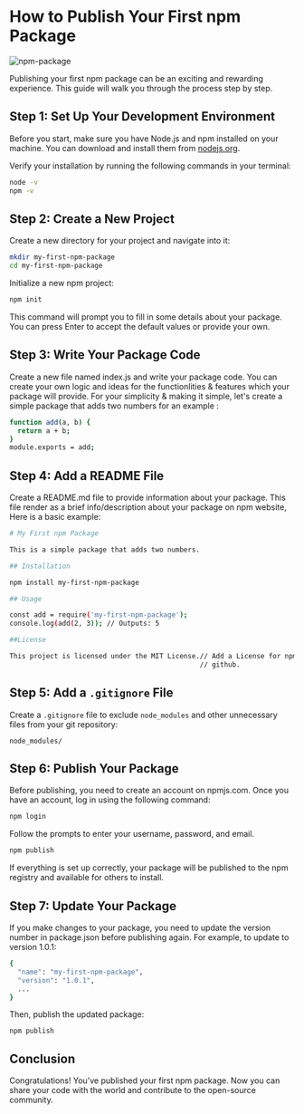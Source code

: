 # How to Publish Your First npm Package

![npm-package](https://github.com/user-attachments/assets/0b84d8b8-df22-40b5-a019-53bdd0da6715)

Publishing your first npm package can be an exciting and rewarding experience. This guide will walk you through the process step by step.

## Step 1: Set Up Your Development Environment

Before you start, make sure you have Node.js and npm installed on your machine. You can download and install them from [nodejs.org](https://nodejs.org/).

Verify your installation by running the following commands in your terminal:

```bash
node -v
npm -v
```

## Step 2: Create a New Project

Create a new directory for your project and navigate into it:

```bash
mkdir my-first-npm-package
cd my-first-npm-package
```

Initialize a new npm project:

```bash
npm init
```

This command will prompt you to fill in some details about your package. You can press Enter to accept the default values or provide your own.

## Step 3: Write Your Package Code

Create a new file named index.js and write your package code. You can create your own logic and ideas for the functionlities & features which your package will provide. For your simplicity & making it simple, let's create a simple package that adds two numbers for an example :

```bash
function add(a, b) {
  return a + b;
}
module.exports = add;
```

## Step 4: Add a README File

Create a README.md file to provide information about your package. This file render as a brief info/description about your package on npm website, Here is a basic example:

```bash
# My First npm Package

This is a simple package that adds two numbers.

## Installation

npm install my-first-npm-package

## Usage

const add = require('my-first-npm-package');
console.log(add(2, 3)); // Outputs: 5

##License

This project is licensed under the MIT License.// Add a License for npm package available on 
                                               // github.

```


## Step 5: Add a `.gitignore` File

Create a `.gitignore` file to exclude `node_modules` and other unnecessary files from your git repository:

```gitignore
node_modules/
```

## Step 6: Publish Your Package

Before publishing, you need to create an account on npmjs.com. Once you have an account, log in using the following command:

```bash
npm login
```
Follow the prompts to enter your username, password, and email.

```bash
npm publish
```
If everything is set up correctly, your package will be published to the npm registry and available for others to install.


## Step 7: Update Your Package

If you make changes to your package, you need to update the version number in package.json before publishing again. For example, to update to version 1.0.1:

```bash
{
  "name": "my-first-npm-package",
  "version": "1.0.1",
  ...
}
```

Then, publish the updated package:

```
npm publish
```

## Conclusion

Congratulations! You've published your first npm package. Now you can share your code with the world and contribute to the open-source community.

